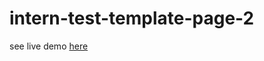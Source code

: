 # intern-test-template-page-2
see live demo [here](https://abobakrh.github.io/intern-test-template-page-2/)
